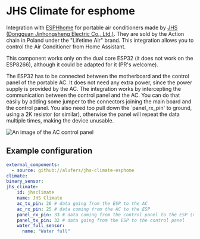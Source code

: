 # JHS Climate for esphome

Integration with [ESPHhome](https://esphome.io) for portable air conditioners made by [JHS (Dongguan Jinhongsheng Electric Co., Ltd.)](https://www.jhs8.com/). They are sold by the Action chain in Poland under the "Lifetime Air" brand. This integration allows you to control the Air Conditioner from Home Assistant.

This component works only on the dual core ESP32 (it does not work on the ESP8266), although it could be adapted for it (PR's welcome).

The ESP32 has to be connected between the motherboard and the control panel of the portable AC. It does not need any extra power, since the power supply is provided by the AC. The integration works by intercepting the communication between the control panel and the AC. You can do that easily by adding some jumper to the connectors joining the main board and the control panel.
You also need too pull down the `panel_rx_pin' to ground, using a 2K resistor (or similar), otherwise the panel will repeat the data multiple times, making the device unusable.

![An image of the AC control panel](./docs/control_panel.jpg)

## Example configuration

```yaml
external_components:
  - source: github://alufers/jhs-climate-esphome
climate:
binary_sensor:
jhs_climate:
    id: jhsclimate
    name: JHS Climate
    ac_tx_pin: 26 # data going from the ESP to the AC
    ac_rx_pin: 25 # data coming from the AC to the ESP
    panel_rx_pin: 33 # data coming from the control panel to the ESP (needs to be pulled down to ground with a 2K resistor)
    panel_tx_pin: 32 # data going from the ESP to the control panel
    water_full_sensor:
      name: "Water full"
```

